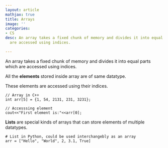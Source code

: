 ```yaml
---
layout: article
mathjax: true
title: Arrays
image: ''
categories:
- CS
desc: An array takes a fixed chunk of memory and divides it into equal parts which
  are accessed using indices.

---
```

An array takes a fixed chunk of memory and divides it into equal parts which are accessed using indices. 

All the **elements** stored inside array are of same datatype.

These elements are accessed  using their indices.

    // Array in C++
    int arr[5] = {1, 54, 2131, 231, 3231};
    
    // Accesssing element
    cout<<"First element is:"<<arr[0];

**Lists** are special kinds of arrays that can store elements of multiple datatypes.

    # List in Python, could be used interchangebly as an array
    arr = ["Hello", "World", 2, 3.1, True]